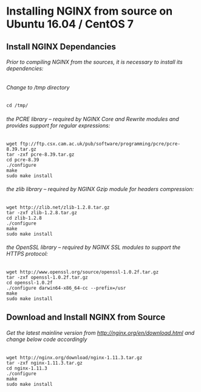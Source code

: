 # Installing NGINX from source on Ubuntu 16.04 / CentOS 7

## Install NGINX Dependancies

###### Prior to compiling NGINX from the sources, it is necessary to install its dependencies:

###### Change to /tmp directory
```cd /tmp/```

###### the PCRE library – required by NGINX Core and Rewrite modules and provides support for regular expressions:
```
wget ftp://ftp.csx.cam.ac.uk/pub/software/programming/pcre/pcre-8.39.tar.gz
tar -zxf pcre-8.39.tar.gz
cd pcre-8.39
./configure
make
sudo make install
```
###### the zlib library – required by NGINX Gzip module for headers compression:
```
wget http://zlib.net/zlib-1.2.8.tar.gz
tar -zxf zlib-1.2.8.tar.gz
cd zlib-1.2.8
./configure
make
sudo make install
```

###### the OpenSSL library – required by NGINX SSL modules to support the HTTPS protocol:
```
wget http://www.openssl.org/source/openssl-1.0.2f.tar.gz
tar -zxf openssl-1.0.2f.tar.gz
cd openssl-1.0.2f
./configure darwin64-x86_64-cc --prefix=/usr
make
sudo make install
```

## Download and Install NGINX from Source

###### Get the latest mainline version from http://nginx.org/en/download.html and change below code accordingly
```
wget http://nginx.org/download/nginx-1.11.3.tar.gz
tar -zxf nginx-1.11.3.tar.gz
cd nginx-1.11.3
./configure
make
sudo make install

```

